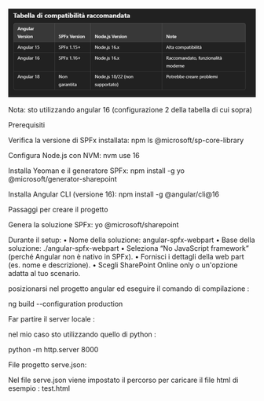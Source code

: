 ![img_2.png](img_2.png)

Nota: sto utilizzando angular 16 (configurazione 2 della tabella di cui sopra)

Prerequisiti

Verifica la versione di SPFx installata:
npm ls @microsoft/sp-core-library

Configura Node.js con NVM:
nvm use 16

Installa Yeoman e il generatore SPFx:
npm install -g yo @microsoft/generator-sharepoint

Installa Angular CLI (versione 16):
npm install -g @angular/cli@16


Passaggi per creare il progetto

Genera la soluzione SPFx:
yo @microsoft/sharepoint

Durante il setup:
•	Nome della soluzione: angular-spfx-webpart
•	Base della soluzione: ./angular-spfx-webpart
•	Seleziona “No JavaScript framework” (perché Angular non è nativo in SPFx).
•	Fornisci i dettagli della web part (es. nome e descrizione).
•	Scegli SharePoint Online only o un'opzione adatta al tuo scenario.

posizionarsi nel progetto angular ed eseguire il comando di compilazione :

ng build --configuration production




Far partire il server locale :

nel mio caso sto utilizzando quello di python :

python -m http.server 8000

File progetto serve.json:

Nel file serve.json viene impostato il percorso per caricare il file html di esempio : test.html


